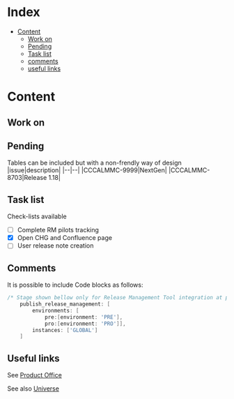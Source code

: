 # Index
* [Content](#Content)
  * [Work on](#Work-on)
  * [Pending](#Pending)
  * [Task list](#Task-list)
  * [comments](#comments)
  * [useful links](#useful-links)

# Content
## Work on

## Pending
Tables can be included but with a non-frendly way of design 
|issue|description|
|--|--|
|CCCALMMC-9999|NextGen|
|CCCALMMC-8703|Release 1.18|
## Task list
Check-lists available
- [ ] Complete RM pilots tracking
- [X] Open CHG and Confluence page
- [ ] User release note creation
## Comments
It is possible to include Code blocks as follows:
```groovy
/* Stage shown bellow only for Release Management Tool integration at pipeline */
    publish_release_management: [
        environments: [
            pre:[environment: 'PRE'],
            pro:[environment: 'PRO']],
        instances: ['GLOBAL']
    ]
```
## Useful links
See [Product Office](https://github.com/santander-group/product-office)

See also [Universe](https://www.youtube.com/watch?v=t7owQr243JY&t=4494s)

[^1]: References
[^2]: Articles 
